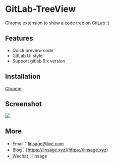 # GitLab-TreeView

Chrome extension to show a code tree on GitLab  :)

## Features

- Quick preview code
- GitLab UI style
- Support gitlab 9.x version

## Installation

[Chrome](https://chrome.google.com/webstore/detail/gitlab-treeview/kfjchffabpogdehadpflljaikjicdpng)

## Screenshot

![](https://ws2.sinaimg.cn/large/006tNc79gy1fhpc4wcad7g30z10hzaqs.gif)

## More

- Email：[linsage@live.com](mailto:linsage@live.com)
- Blog：[https://linsage.xyz](https://linsage.xyz)
- Wechat：linsage